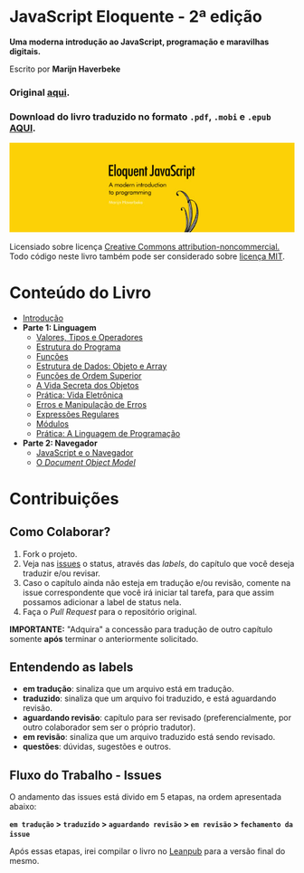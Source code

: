 # JavaScript Eloquente - 2ª edição

**Uma moderna introdução ao JavaScript, programação e maravilhas digitais.**

Escrito por **Marijn Haverbeke**



### Original [aqui](http://eloquentjavascript.net/2nd_edition/preview/).

### Download do livro traduzido no formato `.pdf`, `.mobi` e `.epub`  **[AQUI](https://leanpub.com/eloquentejavascript).** 

![JavaScript Eloquente](img/eloq-js.jpg)


Licensiado sobre licença [Creative Commons attribution-noncommercial.](http://creativecommons.org/licenses/by-nc/3.0/) Todo código neste livro também pode ser considerado sobre [licença MIT](http://opensource.org/licenses/MIT).

# Conteúdo do Livro

* [Introdução](https://github.com/eoop/eloquente-javascript/blob/master/chapters/01-introducao.md)
* **Parte 1: Linguagem**
	* [Valores, Tipos e Operadores](https://github.com/eoop/eloquente-javascript/blob/master/chapters/02-valores-tipos-operadores.md)
	* [Estrutura do Programa](https://github.com/eoop/eloquente-javascript/blob/master/chapters/03-estrutura-do-programa.md)
	* [Funções](https://github.com/eoop/eloquente-javascript/blob/master/chapters/04-funcoes.md)
	* [Estrutura de Dados: Objeto e Array](https://github.com/eoop/eloquente-javascript/blob/master/chapters/05-estruturas-de-dados.md)
	* [Funções de Ordem Superior](https://github.com/eoop/eloquente-javascript/blob/master/chapters/06-funcoes-de-ordem-superior.md)
	* [A Vida Secreta dos Objetos](https://github.com/eoop/eloquente-javascript/blob/master/chapters/07-a-vida-secreta-dos-objetos.md)
	* [Prática: Vida Eletrônica](https://github.com/eoop/eloquente-javascript/blob/master/chapters/08-pratica-vida-eletronica.md)
	* [Erros e Manipulação de Erros](https://github.com/eoop/eloquente-javascript/blob/master/chapters/09-erros-e-manipulacao-de-erros.md)
	* [Expressões Regulares](https://github.com/eoop/eloquente-javascript/blob/master/chapters/10-expressoes-regulares.md)
	* [Módulos](https://github.com/eoop/eloquente-javascript/blob/master/chapters/11-modulos.md)
	* [Prática: A Linguagem de Programação](https://github.com/eoop/eloquente-javascript/blob/master/chapters/12-pratica-linguagem-de-programacao.md)
* **Parte 2: Navegador**
	* [JavaScript e o Navegador]()
	* [O *Document Object Model*]()


# Contribuições

## Como Colaborar?

1. Fork o projeto.
2. Veja nas [issues](https://github.com/eoop/eloquente-javascript/issues?state=open) o status, através das *labels*, do capítulo que você deseja traduzir e/ou revisar.
3. Caso o capítulo ainda não esteja em tradução e/ou revisão, comente na issue correspondente que você irá iniciar tal tarefa, para que assim possamos adicionar a label de status nela.
4. Faça o *Pull Request* para o repositório original.

**IMPORTANTE:** "Adquira" a concessão para tradução de outro capítulo somente **após** terminar o anteriormente solicitado.

## Entendendo as labels

* **em tradução**: sinaliza que um arquivo está em tradução.
* **traduzido**: sinaliza que um arquivo foi traduzido, e está aguardando revisão.
* **aguardando revisão**: capítulo para ser revisado (preferencialmente, por outro colaborador sem ser o próprio tradutor).
* **em revisão**: sinaliza que um arquivo traduzido está sendo revisado.
* **questões**: dúvidas, sugestões e outros.

## Fluxo do Trabalho - Issues

O andamento das issues está divido em 5 etapas, na ordem apresentada abaixo:

**`em tradução` > `traduzido` > `aguardando revisão` > `em revisão` > `fechamento da issue`**

Após essas etapas, irei compilar o livro no [Leanpub](https://leanpub.com/eloquentejavascript) para a versão final do mesmo.
